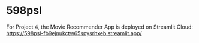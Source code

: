 # 598psl

For Project 4, the Movie Recommender App is deployed on Streamlit Cloud: 
https://598psl-fb9ejnukctw65spysrhxeb.streamlit.app/
